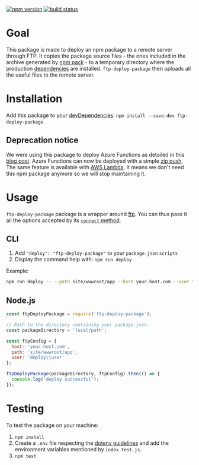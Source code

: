 [![npm version](https://img.shields.io/npm/v/ftp-deploy-package.svg)](https://npmjs.org/package/ftp-deploy-package)
[![build status](https://img.shields.io/circleci/project/github/activeviam/ftp-deploy-package.svg)](https://circleci.com/gh/activeviam/ftp-deploy-package)

# Goal

This package is made to deploy an npm package to a remote server through FTP. It copies the package source files - the ones included in the archive generated by [npm pack](https://docs.npmjs.com/cli/pack) - to a temporary directory where the production [dependencies](https://docs.npmjs.com/files/package.json#dependencies) are installed. `ftp-deploy-package` then uploads all the useful files to the remote server.

# Installation

Add this package to your [devDependencies](https://docs.npmjs.com/files/package.json#devdependencies): `npm install --save-dev ftp-deploy-package`.

## Deprecation notice

We were using this package to deploy Azure Functions as detailed in this [blog post](https://activeviam.com/blog/setting-up-and-deploying-a-github-app-in-the-azure-cloud/).
Azure Functions can now be deployed with a simple [zip push](https://docs.microsoft.com/en-us/azure/azure-functions/deployment-zip-push).
The same feature is available with [AWS Lambda](https://docs.aws.amazon.com/lambda/latest/dg/nodejs-create-deployment-pkg.html).
It means we don't need this npm package anymore so we will stop maintaining it.

# Usage

`ftp-deploy-package` package is a wrapper around [ftp](https://www.npmjs.com/package/ftp). You can thus pass it all the options accepted by its [`connect` method](https://www.npmjs.com/package/ftp#methods).

## CLI

 1. Add `"deploy": "ftp-deploy-package"` to your `package.json` `scripts`
 2. Display the command help with: `npm run deploy`

Example:

```bash
npm run deploy -- --path site/wwwroot/app --host your.host.com --user "deploy\user"
```

## Node.js

```javascript
const ftpDeployPackage = require('ftp-deploy-package');

// Path to the directory containing your package.json.
const packageDirectory = 'local/path';

const ftpConfig = {
  host: 'your.host.com',
  path: 'site/wwwroot/app',
  user: 'deploy\\user'
};

ftpDeployPackage(packageDirectory, ftpConfig).then(() => {
  console.log('deploy successful');
});
```

# Testing

To test the package on your machine:
 1. `npm install`
 2. Create a `.env` file respecting the [dotenv guidelines](https://github.com/motdotla/dotenv) and add the environment variables mentioned by `index.test.js`.
 3. `npm test`
